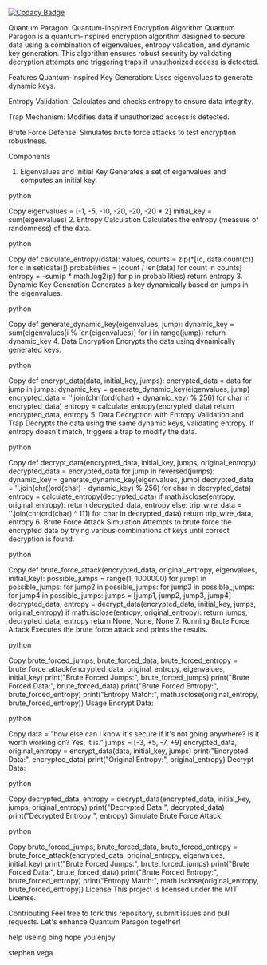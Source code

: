 
[![Codacy Badge](https://api.codacy.com/project/badge/Grade/65cd3868572e4dce99c9646a36a30b35)](https://app.codacy.com/gh/stephenvega1/quantum-paragon?utm_source=github.com&utm_medium=referral&utm_content=stephenvega1/quantum-paragon&utm_campaign=Badge_Grade)

Quantum Paragon: Quantum-Inspired Encryption Algorithm
Quantum Paragon is a quantum-inspired encryption algorithm designed to secure data using a combination of eigenvalues, entropy validation, and dynamic key generation. This algorithm ensures robust security by validating decryption attempts and triggering traps if unauthorized access is detected.

Features
Quantum-Inspired Key Generation: Uses eigenvalues to generate dynamic keys.

Entropy Validation: Calculates and checks entropy to ensure data integrity.

Trap Mechanism: Modifies data if unauthorized access is detected.

Brute Force Defense: Simulates brute force attacks to test encryption robustness.

Components
1. Eigenvalues and Initial Key
Generates a set of eigenvalues and computes an initial key.

python

Copy
eigenvalues = [-1, -5, -10, -20, -20, -20 * 2]
initial_key = sum(eigenvalues)
2. Entropy Calculation
Calculates the entropy (measure of randomness) of the data.

python

Copy
def calculate_entropy(data):
    values, counts = zip(*[(c, data.count(c)) for c in set(data)])
    probabilities = [count / len(data) for count in counts]
    entropy = -sum(p * math.log2(p) for p in probabilities)
    return entropy
3. Dynamic Key Generation
Generates a key dynamically based on jumps in the eigenvalues.

python

Copy
def generate_dynamic_key(eigenvalues, jump):
    dynamic_key = sum(eigenvalues[i % len(eigenvalues)] for i in range(jump))
    return dynamic_key
4. Data Encryption
Encrypts the data using dynamically generated keys.

python

Copy
def encrypt_data(data, initial_key, jumps):
    encrypted_data = data
    for jump in jumps:
        dynamic_key = generate_dynamic_key(eigenvalues, jump)
        encrypted_data = ''.join(chr((ord(char) + dynamic_key) % 256) for char in encrypted_data)
    entropy = calculate_entropy(encrypted_data)
    return encrypted_data, entropy
5. Data Decryption with Entropy Validation and Trap
Decrypts the data using the same dynamic keys, validating entropy. If entropy doesn't match, triggers a trap to modify the data.

python

Copy
def decrypt_data(encrypted_data, initial_key, jumps, original_entropy):
    decrypted_data = encrypted_data
    for jump in reversed(jumps):
        dynamic_key = generate_dynamic_key(eigenvalues, jump)
        decrypted_data = ''.join(chr((ord(char) - dynamic_key) % 256) for char in decrypted_data)
    entropy = calculate_entropy(decrypted_data)
    if math.isclose(entropy, original_entropy):
        return decrypted_data, entropy
    else:
        trip_wire_data = ''.join(chr(ord(char) ^ 111) for char in decrypted_data)
        return trip_wire_data, entropy
6. Brute Force Attack Simulation
Attempts to brute force the encrypted data by trying various combinations of keys until correct decryption is found.

python

Copy
def brute_force_attack(encrypted_data, original_entropy, eigenvalues, initial_key):
    possible_jumps = range(1, 1000000)
    for jump1 in possible_jumps:
        for jump2 in possible_jumps:
            for jump3 in possible_jumps:
                for jump4 in possible_jumps:
                    jumps = [jump1, jump2, jump3, jump4]
                    decrypted_data, entropy = decrypt_data(encrypted_data, initial_key, jumps, original_entropy)
                    if math.isclose(entropy, original_entropy):
                        return jumps, decrypted_data, entropy
    return None, None, None
7. Running Brute Force Attack
Executes the brute force attack and prints the results.

python

Copy
brute_forced_jumps, brute_forced_data, brute_forced_entropy = brute_force_attack(encrypted_data, original_entropy, eigenvalues, initial_key)
print("Brute Forced Jumps:", brute_forced_jumps)
print("Brute Forced Data:", brute_forced_data)
print("Brute Forced Entropy:", brute_forced_entropy)
print("Entropy Match:", math.isclose(original_entropy, brute_forced_entropy))
Usage
Encrypt Data:

python

Copy
data = "how else can I know it's secure if it's not going anywhere? Is it worth working on? Yes, it is."
jumps = [-3, +5, -7, +9]
encrypted_data, original_entropy = encrypt_data(data, initial_key, jumps)
print("Encrypted Data:", encrypted_data)
print("Original Entropy:", original_entropy)
Decrypt Data:

python

Copy
decrypted_data, entropy = decrypt_data(encrypted_data, initial_key, jumps, original_entropy)
print("Decrypted Data:", decrypted_data)
print("Decrypted Entropy:", entropy)
Simulate Brute Force Attack:

python

Copy
brute_forced_jumps, brute_forced_data, brute_forced_entropy = brute_force_attack(encrypted_data, original_entropy, eigenvalues, initial_key)
print("Brute Forced Jumps:", brute_forced_jumps)
print("Brute Forced Data:", brute_forced_data)
print("Brute Forced Entropy:", brute_forced_entropy)
print("Entropy Match:", math.isclose(original_entropy, brute_forced_entropy))
License
This project is licensed under the MIT License.

Contributing
Feel free to fork this repository, submit issues and pull requests. Let's enhance Quantum Paragon together!

help useing bing hope you enjoy

stephen vega
